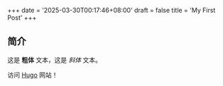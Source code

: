 +++
date = '2025-03-30T00:17:46+08:00'
draft = false
title = 'My First Post'
+++

## 简介

这是 **粗体** 文本，这是 *斜体* 文本。

访问 [Hugo](https://gohugo.io) 网站！